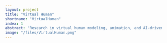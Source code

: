 ```yaml
---
layout: project
title: "Virtual Human"
shortname: "VirtualHuman"
index: 1
abstract: "Research in virtual human modeling, animation, and AI-driven behaviors."
image: "/files/VirtualHuman.png"
---
```

